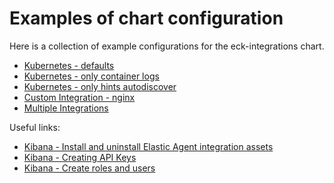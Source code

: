 # Examples of chart configuration

Here is a collection of example configurations for the eck-integrations chart.

- [Kubernetes - defaults](kubernetes-default/README.md)
- [Kubernetes - only container logs](kubernetes-only-logs/README.md)
- [Kubernetes - only hints autodiscover](kubernetes-hints-autodiscover/README.md)
- [Custom Integration - nginx](nginx-custom-integration/README.md)
- [Multiple Integrations](multiple-integrations/README.md)

Useful links:

- [Kibana - Install and uninstall Elastic Agent integration assets](https://www.elastic.co/guide/en/fleet/current/install-uninstall-integration-assets.html)
- [Kibana - Creating API Keys](https://www.elastic.co/guide/en/kibana/current/api-keys.html)
- [Kibana - Create roles and users](https://www.elastic.co/guide/en/kibana/current/using-kibana-with-security.html#security-create-roles)
